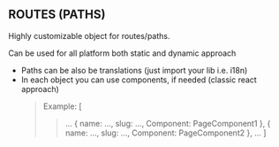 ## ROUTES (PATHS)

Highly customizable object for routes/paths.

Can be used for all platform both static and dynamic approach

- Paths can be also be translations (just import your lib i.e. i18n)
- In each object you can use components, if needed (classic react approach)
  > Example:
  > [
  >
  > > ...
  > > {
  > > name: ...,
  > > slug: ...,
  > > Component: PageComponent1
  > > },
  > > {
  > > name: ...,
  > > slug: ...,
  > > Component: PageComponent2
  > > },
  > > ...
  > > ]
